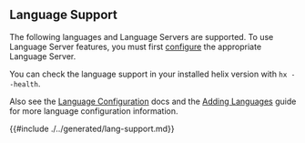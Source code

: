## Language Support

The following languages and Language Servers are supported. To use
Language Server features, you must first [configure][lsp-config-wiki] the
appropriate Language Server.

You can check the language support in your installed helix version with `hx --health`.

Also see the [Language Configuration][lang-config] docs and the [Adding
Languages][adding-languages] guide for more language configuration information.

{{#include ./../generated/lang-support.md}}

[lsp-config-wiki]: https://github.com/helix-editor/helix/wiki/Language-Server-Configurations
[lang-config]: ./languages.md
[adding-languages]: ./guides/adding_languages.md
